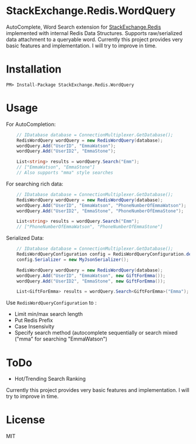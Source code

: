# StackExchange.Redis.WordQuery

AutoComplete, Word Search extension for [StackExchange.Redis] implemented with internal Redis Data Structures. Supports raw/serialized data attachment to a queryable word.
Currently this project provides very basic features and implementation. I will try to improve in time.
# Installation
`PM> Install-Package StackExchange.Redis.WordQuery`

# Usage

For AutoCompletion:
```csharp
	// IDatabase database = ConnectionMultiplexer.GetDatabase();
    RedisWordQuery wordQuery = new RedisWordQuery(database);
    wordQuery.Add("UserID", "EmmaWatson");
    wordQuery.Add("UserID2", "EmmaStone");

    List<string> results = wordQuery.Search("Emm");
    // ["EmmaWatson", "EmmaStone"]
    // Also supports "mma" style searches
```

For searching rich data:

```csharp
	// IDatabase database = ConnectionMultiplexer.GetDatabase();
    RedisWordQuery wordQuery = new RedisWordQuery(database);
    wordQuery.Add("UserID", "EmmaWatson", "PhoneNumberOfEmmaWatson");
    wordQuery.Add("UserID2", "EmmaStone", "PhoneNumberOfEmmaStone");

    List<string> results = wordQuery.Search("Emm");
    // ["PhoneNumberOfEmmaWatson", "PhoneNumberOfEmmaStone"]
```
Serialized Data:
```csharp
	// IDatabase database = ConnectionMultiplexer.GetDatabase();
    RedisWordQueryConfiguration config = RedisWordQueryConfiguration.defaultConfig;
    config.Serializer = new MyJsonSerializer();

    RedisWordQuery wordQuery = new RedisWordQuery(database);
    wordQuery.Add("UserID", "EmmaWatson", new GiftForEmma());
    wordQuery.Add("UserID2", "EmmaStone", new GiftForEmma());

    List<GiftForEmma> results = wordQuery.Search<GiftForEmma>("Emma");
```
Use `RedisWordQueryConfiguration` to :
- Limit min/max search length
- Put Redis Prefix
- Case Insensivity
- Specify search method (autocomplete sequentially or search mixed ("mma" for searching "EmmaWatson")
	
# ToDo
- Hot/Trending Search Ranking

Currently this project provides very basic features and implementation. I will try to improve in time.

# License
MIT

[StackExchange.Redis]: <https://github.com/StackExchange/StackExchange.Redis>
